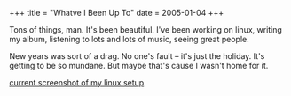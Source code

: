 +++
title = "Whatve I Been Up To"
date = 2005-01-04
+++

Tons of things, man. It&apos;s been beautiful. I&apos;ve been working on linux, writing my album, listening to lots and lots of music, seeing great people. 

New years was sort of a drag. No one&apos;s fault &#8211; it&apos;s just the holiday. It&apos;s getting to be so mundane. But maybe that&apos;s cause I wasn&apos;t home for it.

[current screenshot of my linux setup][1]

 [1]: http://www.jamaicanbobsled.com/new/pics/screenshotj.jpg